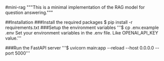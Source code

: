 #mini-rag
"""This is a minimal implementation of the RAG model for question answering."""

##Installation
###Install the required packages
$ pip install -r requirements.txt
###Setup the environment variables
'''$ cp .env.example .env
Set your environment variables in the .env file. Like OPENAI_API_KEY value.'''

###Run the FastAPI server
'''$ uvicorn main:app --reload --host 0.0.0.0 --port 5000'''